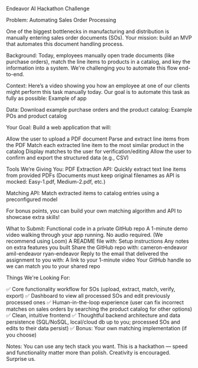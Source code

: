 Endeavor AI Hackathon Challenge

Problem: Automating Sales Order Processing

One of the biggest bottlenecks in manufacturing and distribution is manually entering sales order documents (SOs). Your mission: build an MVP that automates this document handling process.

Background:
Today, employees manually open trade documents (like purchase orders), match the line items to products in a catalog, and key the information into a system.
We're challenging you to automate this flow end-to-end.

Context:
Here’s a video showing you how an employee at one of our clients might perform this task manually today. Our goal is to automate this task as fully as possible: Example of app

Data:
Download example purchase orders and the product catalog: Example POs and product catalog

Your Goal:
Build a web application that will:

Allow the user to upload a PDF document
Parse and extract line items from the PDF
Match each extracted line item to the most similar product in the catalog
Display matches to the user for verification/editing
Allow the user to confirm and export the structured data (e.g., CSV)

Tools We’re Giving You:
PDF Extraction API: Quickly extract text line items from provided PDFs
(Documents must keep original filenames as API is mocked: Easy-1.pdf, Medium-2.pdf, etc.)

Matching API: Match extracted items to catalog entries using a preconfigured model

For bonus points, you can build your own matching algorithm and API to showcase extra skills!


What to Submit:
Functional code in a private GitHub repo
A 1-minute demo video walking through your app running. No audio required. (We recommend using Loom)
A README file with:
Setup instructions
Any notes on extra features you built
Share the GitHub repo with:
cameron-endeavor
amil-endeavor
ryan-endeavor
Reply to the email that delivered the assignment to you with:
A link to your 1-minute video
Your GitHub handle so we can match you to your shared repo

Things We're Looking For:

✅ Core functionality workflow for SOs (upload, extract, match, verify, export)
✅ Dashboard to view all processed SOs and edit previously processed ones
✅ Human-in-the-loop experience (user can fix incorrect matches on sales orders by searching the product catalog for other options)
✅ Clean, intuitive frontend
✅ Thoughtful backend architecture and data persistence (SQL/NoSQL, local/cloud db up to you; processed SOs and edits to their data persist)
✅ Bonus: Your own matching implementation (if you choose)

Notes:
You can use any tech stack you want.
This is a hackathon — speed and functionality matter more than polish.
Creativity is encouraged. Surprise us.

